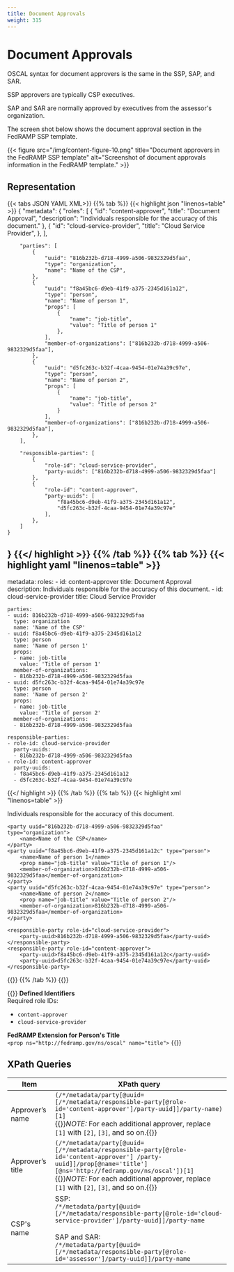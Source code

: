 ```yaml
---
title: Document Approvals
weight: 315
---
```

# Document Approvals

OSCAL syntax for document approvers is the same in the SSP, SAP, and SAR.

SSP approvers are typically CSP executives.

SAP and SAR are normally approved by executives from the assessor's organization.

The screen shot below shows the document approval section in the FedRAMP SSP template.

{{< figure src="/img/content-figure-10.png" title="Document approvers in the FedRAMP SSP template" alt="Screenshot of document approvals information in the FedRAMP template." >}}


## Representation

{{< tabs JSON YAML XML>}}
{{% tab %}}
{{< highlight json "linenos=table" >}}
{
    "metadata": {
        "roles": [
            {
                "id": "content-approver",
                "title": "Document Approval",
                "description": "Individuals responsible for the accuracy of this document."
            },
            {
                "id": "cloud-service-provider",
                "title": "Cloud Service Provider",
            },
        ],

        "parties": [
            {
                "uuid": "816b232b-d718-4999-a506-9832329d5faa",
                "type": "organization",
                "name": "Name of the CSP",
            },
            {
                "uuid": "f8a45bc6-d9eb-41f9-a375-2345d161a12",
                "type": "person",
                "name": "Name of person 1",
                "props": [
                    {
                        "name": "job-title",
                        "value": "Title of person 1"
                    },
                ],
                "member-of-organizations": ["816b232b-d718-4999-a506-9832329d5faa"],
            },
            {
                "uuid": "d5fc263c-b32f-4caa-9454-01e74a39c97e",
                "type": "person",
                "name": "Name of person 2",
                "props": [
                    {
                        "name": "job-title",
                        "value": "Title of person 2"
                    }
                ],
                "member-of-organizations": ["816b232b-d718-4999-a506-9832329d5faa"],
            },
        ],

        "responsible-parties": [
            {
                "role-id": "cloud-service-provider",
                "party-uuids": ["816b232b-d718-4999-a506-9832329d5faa"]
            },
            {
                "role-id": "content-approver",
                "party-uuids": [
                    "f8a45bc6-d9eb-41f9-a375-2345d161a12",
                    "d5fc263c-b32f-4caa-9454-01e74a39c97e"
                ],
            },
        ]
    }
}
{{</ highlight >}}
{{% /tab %}}
{{% tab %}}
{{< highlight yaml "linenos=table" >}}
---
metadata:
    roles:
    - id: content-approver
      title: Document Approval
      description: Individuals responsible for the accuracy of this document.
    - id: cloud-service-provider
      title: Cloud Service Provider

    parties:
    - uuid: 816b232b-d718-4999-a506-9832329d5faa
      type: organization
      name: 'Name of the CSP'
    - uuid: f8a45bc6-d9eb-41f9-a375-2345d161a12
      type: person
      name: 'Name of person 1'
      props:
      - name: job-title
        value: 'Title of person 1'
      member-of-organizations:
      - 816b232b-d718-4999-a506-9832329d5faa
    - uuid: d5fc263c-b32f-4caa-9454-01e74a39c97e
      type: person
      name: 'Name of person 2'
      props:
      - name: job-title
        value: 'Title of person 2'
      member-of-organizations:
      - 816b232b-d718-4999-a506-9832329d5faa

    responsible-parties:
    - role-id: cloud-service-provider
      party-uuids:
      - 816b232b-d718-4999-a506-9832329d5faa
    - role-id: content-approver
      party-uuids:
      - f8a45bc6-d9eb-41f9-a375-2345d161a12
      - d5fc263c-b32f-4caa-9454-01e74a39c97e
{{</ highlight >}}
{{% /tab %}}
{{% tab %}}
{{< highlight xml "linenos=table" >}}
<metadata>
    <role id="content-approver">
        <title>Document Approval</title>
        <description>
            <p>Individuals responsible for the accuracy of this document.</p>
        </description>
    </role>
    <role id="cloud-service-provider">
        <title>Cloud Service Provider</title>
    </role>
    
    <party uuid="816b232b-d718-4999-a506-9832329d5faa" type="organization">
        <name>Name of the CSP</name>
    </party>
    <party uuid="f8a45bc6-d9eb-41f9-a375-2345d161a12c" type="person">
        <name>Name of person 1</name>
        <prop name="job-title" value="Title of person 1"/>
        <member-of-organization>816b232b-d718-4999-a506-9832329d5faa</member-of-organization>
    </party>
    <party uuid="d5fc263c-b32f-4caa-9454-01e74a39c97e" type="person">
        <name>Name of person 2</name>
        <prop name="job-title" value="Title of person 2"/>
        <member-of-organization>816b232b-d718-4999-a506-9832329d5faa</member-of-organization>
    </party>
    
    <responsible-party role-id="cloud-service-provider">
        <party-uuid>816b232b-d718-4999-a506-9832329d5faa</party-uuid>
    </responsible-party>
    <responsible-party role-id="content-approver">
        <party-uuid>f8a45bc6-d9eb-41f9-a375-2345d161a12c</party-uuid>
        <party-uuid>d5fc263c-b32f-4caa-9454-01e74a39c97e</party-uuid>
    </responsible-party>
</metadata>
{{</ highlight >}}
{{% /tab %}}
{{</ tabs >}}

<br/>

{{<callout>}}
**Defined Identifiers**\
Required role IDs:
- `content-approver`
- `cloud-service-provider`

**FedRAMP Extension for Person's Title** \
`<prop ns="http://fedramp.gov/ns/oscal" name="title">`
{{</callout>}}

## XPath Queries

| Item             | XPath&nbsp;query                                                                                                                                                                                                                                                                 |
| ---------------- | -------------------------------------------------------------------------------------------------------------------------------------------------------------------------------------------------------------------------------------------------------------------------------- |
| Approver’s name  | `(/*/metadata/party[@uuid=[/*/metadata/responsible-party[@role-id='content-approver']/party-uuid]]/party-name)[1]`<br/>{{<callout>}}*NOTE:* For each additional approver, replace `[1]` with `[2]`, `[3]`, and so on.{{</callout>}}                                              |
| Approver’s title | `(/*/metadata/party[@uuid=[/*/metadata/responsible-party[@role-id='content-approver'] /party-uuid]]/prop[@name='title'][@ns='http://fedramp.gov/ns/oscal'])[1]`<br/>{{<callout>}}*NOTE:* For each additional approver, replace `[1]` with `[2]`, `[3]`, and so on.{{</callout>}} |
| CSP's name       | SSP:<br/>`/*/metadata/party[@uuid=[/*/metadata/responsible-party[@role-id='cloud-service-provider']/party-uuid]]/party-name`<br/><br/>SAP and SAR:<br/>`/*/metadata/party[@uuid=[/*/metadata/responsible-party[@role-id='assessor']/party-uuid]]/party-name`                     |

